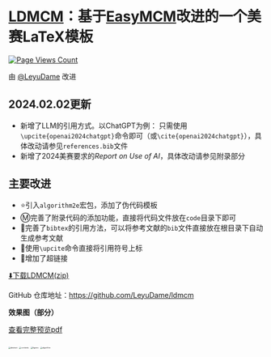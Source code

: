 # [LDMCM](https://github.com/LeyuDame/ldmcm)：基于[EasyMCM](https://github.com/xjtu-blacksmith/easymcm/releases)改进的一个美赛LaTeX模板

[![Page Views Count](https://badges.toozhao.com/badges/01HKYXHT881CR7BWX1KSRZ5ZMK/blue.svg)](https://badges.toozhao.com/stats/01HKYXHT881CR7BWX1KSRZ5ZMK "Get your own page views count badge on badges.toozhao.com")

由 [@LeyuDame](https://github.com/LeyuDame) 改进

## 2024.02.02更新

- 新增了LLM的引用方式。以ChatGPT为例：
 只需使用`\upcite{openai2024chatgpt}`命令即可（或`\cite{openai2024chatgpt}`），具体改动请参见`references.bib`文件
- 新增了2024美赛要求的*Report on Use of AI*，具体改动请参见附录部分


## 主要改进

- ⭐引入`algorithm2e`宏包，添加了伪代码模板
- Ⓜ️完善了附录代码的添加功能，直接将代码文件放在`code`目录下即可
- 📑完善了`bibtex`的引用方法，可以将参考文献的`bib`文件直接放在根目录下自动生成参考文献
- 🔖使用`\upcite`命令直接将引用符号上标
- 🔗增加了超链接

[<u>⬇️下载LDMCM(zip)</u>](https://codeload.github.com/LeyuDame/LDMCM/zip/refs/heads/main)

GitHub 仓库地址：<https://github.com/LeyuDame/ldmcm>

**效果图（部分）**

[查看完整预览pdf](https://github.com/LeyuDame/LDMCM/blob/main/main.pdf)

<img src="https://pauline.oss-cn-shenzhen.aliyuncs.com/img/202401071811392.webp" alt="abstract" style="zoom: 25%;" />

<img src="https://pauline.oss-cn-shenzhen.aliyuncs.com/img/202401071813739.webp" alt="contents" style="zoom:25%;" />

<img src="https://pauline.oss-cn-shenzhen.aliyuncs.com/img/202401071814128.webp" alt="figures" style="zoom:25%;" />

<img src="https://pauline.oss-cn-shenzhen.aliyuncs.com/img/202401071816265.webp" alt="algorithm" style="zoom: 25%;" />
